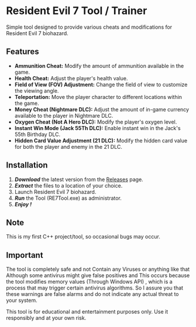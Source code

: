 # Resident Evil 7 Tool / Trainer

Simple tool designed to provide various cheats and modifications for Resident Evil 7 biohazard.

## Features
- **Ammunition Cheat:** Modify the amount of ammunition available in the game.
- **Health Cheat:** Adjust the player's health value.
- **Field of View (FOV) Adjustment:** Change the field of view to customize the viewing angle.
- **Teleportation:** Move the player character to different locations within the game.
- **Money Cheat (Nightmare DLC):** Adjust the amount of in-game currency available to the player in Nightmare DLC.
- **Oxygen Cheat (Not A Hero DLC):** Modify the player's oxygen level.
- **Instant Win Mode (Jack 55Th DLC):** Enable instant win in the Jack's 55th Birthday DLC.
- **Hidden Card Value Adjustment (21 DLC):** Modify the hidden card value for both the player and enemy in the 21 DLC.

## Installation
1. ***Download*** the latest version from the [Releases](https://github.com/iGeNeTeL/RE7/releases) page.
2. ***Extract*** the files to a location of your choice.
3. Launch Resident Evil 7 biohazard.
4. ***Run*** the Tool (RE7Tool.exe) as administrator.
5. ***Enjoy !***


## Note
This is my first C++ project/tool, so occasional bugs may occur.



## Important
The tool is completely safe and not Contain any Viruses or anything like that 
Although some antivirus might give false positives and This occurs because the tool modifies memory values (Through Windows API) , which is a process that may trigger certain antivirus algorithms. 
So I assure you that these warnings are false alarms and do not indicate any actual threat to your system.


This tool is for educational and entertainment purposes only. Use it responsibly and at your own risk.
